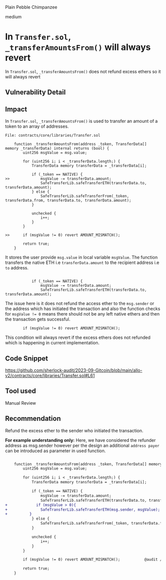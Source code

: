 Plain Pebble Chimpanzee

medium

# In `Transfer.sol`, `_transferAmountsFrom()` will always revert
In `Transfer.sol`, `_transferAmountsFrom()` does not refund excess ethers so it will always revert

## Vulnerability Detail
## Impact

In `Transfer.sol`,  `_transferAmountsFrom()` is used to transfer an amount of a token to an array of addresses.

```Solidity
File: contracts/core/libraries/Transfer.sol

    function _transferAmountsFrom(address _token, TransferData[] memory _transferData) internal returns (bool) {
        uint256 msgValue = msg.value;

        for (uint256 i; i < _transferData.length;) {
            TransferData memory transferData = _transferData[i];

            if (_token == NATIVE) {
>>              msgValue -= transferData.amount;
                SafeTransferLib.safeTransferETH(transferData.to, transferData.amount);
            } else {
                SafeTransferLib.safeTransferFrom(_token, transferData.from, transferData.to, transferData.amount);
            }

            unchecked {
                i++;
            }
        }

>>      if (msgValue != 0) revert AMOUNT_MISMATCH();

        return true;
    }
```

It stores the user provide `msg.value` in local variable `msgValue`. The function transfers the native ETH i.e `transferData.amount` to the recipient address i.e `to` address.

```Solidity

            if (_token == NATIVE) {
                msgValue -= transferData.amount;
                SafeTransferLib.safeTransferETH(transferData.to, transferData.amount);
```

The issue here is it does not refund the access ether to the `msg.sender` or the address which has initiated the transaction and also the function checks for `msgValue != 0` means there should not be any left native ethers and then the transaction gets successful.

```Solidity
        if (msgValue != 0) revert AMOUNT_MISMATCH();
```

This condition will always revert if the excess ethers does not refunded which is happening in current implementation.

## Code Snippet
https://github.com/sherlock-audit/2023-09-Gitcoin/blob/main/allo-v2/contracts/core/libraries/Transfer.sol#L61

## Tool used
Manual Review

## Recommendation
Refund the excess ether to the sender who initiated the transaction.

**For example understanding only:**
Here, we have considered the refunder address as msg.sender however per the design an additional `address payer` can be introduced as parameter in used function.

```diff

    function _transferAmountsFrom(address _token, TransferData[] memory _transferData) internal returns (bool) {
        uint256 msgValue = msg.value;

        for (uint256 i; i < _transferData.length;) {
            TransferData memory transferData = _transferData[i];

            if (_token == NATIVE) {
                msgValue -= transferData.amount;
                SafeTransferLib.safeTransferETH(transferData.to, transferData.amount);
+             if (msgValue > 0){
+               SafeTransferLib.safeTransferETH(msg.sender, msgValue);
+          }
            } else {
                SafeTransferLib.safeTransferFrom(_token, transferData.from, transferData.to, transferData.amount);
            }

            unchecked {
                i++;
            }
        }

        if (msgValue != 0) revert AMOUNT_MISMATCH();           @audit // Now this condition will always be true due to addition of refund logic

        return true;
    }
```